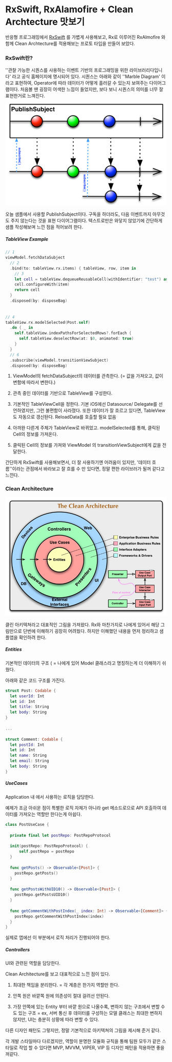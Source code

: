 # RxSwift, RxAlamofire + Clean Archtecture 맛보기

반응형 프로그래밍에서 [RxSwift](http://reactivex.io/) 를 가볍게 사용해보고, Rx로 이루어진 RxAlmofire 와 함께 
Clean Archtecture를 적용해보는 프로토 타입을 만들어 보았다. 



### RxSwift란?

''관찰 가능한 시퀀스를 사용하는 이벤트 기반의 프로그래밍을 위한 라이브러리다입니다' 라고 공식 홈페이지에 명시되어 있다. 
시퀀스는 아래와 같이 ''Marble Diagram' 이라고 표현하여, Operator에 따라 데이터가 어떻게 흘러갈 수 있는지 보여주는 다이어그램이다. 처음볼 땐 굉장히 어색한 느낌이 들었지만, 보다 보니 시퀀스의 의미를 너무 잘 표현한거로 느껴진다.

<img title="" src="S.PublishSubject.png" alt="S.PublishSubject.png" data-align="inline">

오늘 샘플에서 사용할 PublishSubject이다. 
구독을 하더라도, 다음 이벤트까지 아무것도 주지 않는다는 것을 표현 다이어그램이다. 
텍스트로만은 와닿지 않았기에 간단하게 샘플 작성해보며 느낀 점을 적어보려 한다.

##### TableView Example

```swift
// 1
viewModel.fetchDataSubject
  // 2
  .bind(to: tableView.rx.items) { tableView, row, item in
    // 3
    let cell = tableView.dequeueReusableCell(withIdentifier: "test") as! PostCell
    cell.configureWith(item)
    return cell
  }
  .disposed(by: disposeBag)


// 4
tableView.rx.modelSelected(Post.self)
  .do { _ in
    self.tableView.indexPathsForSelectedRows?.forEach {
      self.tableView.deselectRow(at: $0, animated: true)
    }
  }
  // 6
  .subscribe(viewModel.transitionViewSubject)
  .disposed(by: disposeBag)
```

1) ViewModel의 fetchDataSubject의 데이터를 관측한다. (= 값을 가져오고, 값이 변함에 따라서 변한다.)

2) 관측 중인 데이터를 기반으로 TableView를 구성한다.

3) 기본적인 TableViewCell을 정한다. 
   기본 iOS에선 Datasource/ Delegate를 선언하였지만, 그런 불편함이 사라졌다.
   또한 데이터가 잘 흐르고 있다면, TableView도 자동으로 갱신돤다.  ReloadData를 호출할 필요 없음

4) 아까완 다른게 주체가 TableView로 바뀌었고. modelSelected를 통해, 클릭된 Cell의 정보를 가져온다. 

5) 클릭된 Cell의 정보를 가져와 ViewModel 의 transitionViewSubject에게 값을 전달한다. 



간단하게 RxSwift를 사용해보면서, 더 잘 사용하기엔 어려움이 있지만, '데이터 흐름''이라는 관점에서 바라보고 잘 흐를 수 만 있다면, 정말 편한 라이브러가 될꺼 같다고 느낀다.



### Clean Architecture

![CleanArchtecture.jpeg](CleanArchtecture.jpeg)

클린 아키텍쳐라고 대표적인 그림을 가져왔다. Rx와 마찬가지로 나에게 있어서 해당 그림만으로 단번에 이해하기 굉장히 어려웠다. 하지만 이해했던 내용을 먼저 정리하고 샘플앱을 확인하려 한다. 

##### Entities

 기본적인 데이터의 구조 ( = 나에게 있어 Model 클래스라고 명칭하는게 더 이해하기 쉬웠다. 

아래와 같은 코드 구조를 가진다. 

```swift
struct Post: Codable {
  let userId: Int
  let id: Int
  let title: String
  let body: String
}

...

struct Comment: Codable {
  let postId: Int
  let id: Int
  let name: String
  let email: String
  let body: String
}

```

##### UseCases

Application 내 에서 사용하는 로직을 담당한다. 

예제가 조금 아쉬운 점이 특별한 로직 자체가 아니라 get 메소드로으로 API 호출하여 데이터를 가져오는 역할만 한다는게 아쉽다. 

```swift
class PostUseCase {
  
  private final let postRepo: PostRepoProtocol
  
  init(postRepo: PostRepoProtocol) {
      self.postRepo = postRepo
  }
  
  func getPosts() -> Observable<[Post]> {
    postRepo.getPosts()
  }
  
  func getPostsWithUID10() -> Observable<[Post]> {
    postRepo.getPostsUID10()
  }
  
  func getCommentWithPostIndex(_ index: Int) -> Observable<[Comment]> {
    postRepo.getCommentWithPostIndex(index)
  }
}
```

실제로 앱에선 이 부분에서 로직 처리가 진행되어야 한다. 



##### Controllers

UI와 관련된 역할을 담당한다. 




Clean Architecture를 보고 대표적으로 느낀 점이 있다. 

1. 최대한 책임을 분리한다. = 각 계층은 한가지 역할만 한다. 

2. 안쪽 원은 바깥쪽 원에 의존성이 절대 걸려선 안된다. 

3. 가장 안쪽에 있는 Entity 부터 바깥 원으로 나올수록, 변하지 않는 구조에서 변할 수 도 있는 구조 = ex, 서버 통신 후 데이터를 구성하는 모델 클래스는 최대한 변하지 않지만, UI는 충분히 상황에 따라 변할 수 있다. 

다른 디자인 패턴도 그렇지만, 정말 기본적으로 아키텍쳐의 그림을 제시해 준거 같다. 



각 개발 스타일마다 다르겠지만, 역할이 분명한 모듈화 규칙을 통해 팀원 모두가 같은 스타일로 작업 할 수 있다면 MVP, MVVM, VIPER, VIP 등 디자인 패턴을 적용하면 좋을꺼같다. 






